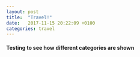 ```yaml
---
layout: post
title:  "Travel!"
date:   2017-11-15 20:22:09 +0100
categories: travel
---
```


#### Testing to see how different categories are shown